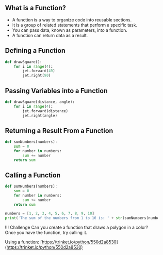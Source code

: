 
## What is a Function?

- A function is a way to organize code into reusable sections. 
- It is a group of related statements that perform a specific task.  
- You can pass data, known as parameters, into a function. 
- A function can return data as a result.

## Defining a Function

```python
def drawSquare():
    for i in range(4):
        jet.forward(40)
        jet.right(90)
```

## Passing Variables into a Function

```python
def drawSquare(distance, angle):
    for i in range(4):
        jet.forward(distance)
        jet.right(angle)
```

## Returning a Result From a Function

```python
def sumNumbers(numbers):
    sum = 0
    for number in numbers:
        sum += number
    return sum
```

## Calling a Function

```python
def sumNumbers(numbers):
    sum = 0
    for number in numbers:
        sum += number
    return sum

numbers = [1, 2, 3, 4, 5, 6, 7, 8, 9, 10]
print('The sum of the numbers from 1 to 10 is: ' + str(sumNumbers(numbers)))
```

!!! Challenge
Can you create a function that draws a polygon in a color?  Once you have the function, try calling it.

Using a function: [https://trinket.io/python/550d2a8530](https://trinket.io/python/550d2a8530)